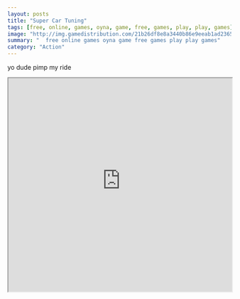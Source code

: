 ```yaml
---
layout: posts
title: "Super Car Tuning"
tags: [free, online, games, oyna, game, free, games, play, play, games]
image: "http://img.gamedistribution.com/21b26df8e8a3440b86e9eeab1ad23652.jpg"
summary: "  free online games oyna game free games play play games"
category: "Action"
---
```


yo dude pimp my ride

<iframe width="100%" height="480px;" src="http://flash.gamedistribution.com?game=21b26df8e8a3440b86e9eeab1ad23652"></iframe>